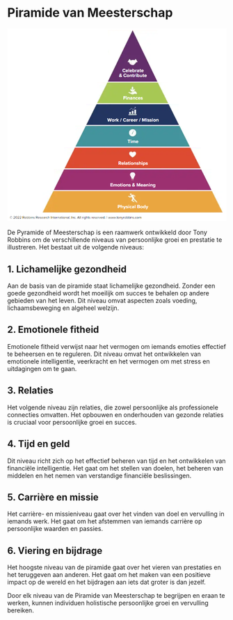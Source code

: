 # Piramide van Meesterschap

![Piramide van Meesterschap](../../assets/images/TonyRobbinsPyramidOfMastery.png)

De Pyramide of Meesterschap is een raamwerk ontwikkeld door Tony Robbins om de verschillende niveaus van persoonlijke groei en prestatie te illustreren. Het bestaat uit de volgende niveaus:

## 1. Lichamelijke gezondheid

Aan de basis van de piramide staat lichamelijke gezondheid. Zonder een goede gezondheid wordt het moeilijk om succes te behalen op andere gebieden van het leven. Dit niveau omvat aspecten zoals voeding, lichaamsbeweging en algeheel welzijn.

## 2. Emotionele fitheid

Emotionele fitheid verwijst naar het vermogen om iemands emoties effectief te beheersen en te reguleren. Dit niveau omvat het ontwikkelen van emotionele intelligentie, veerkracht en het vermogen om met stress en uitdagingen om te gaan.

## 3. Relaties

Het volgende niveau zijn relaties, die zowel persoonlijke als professionele connecties omvatten. Het opbouwen en onderhouden van gezonde relaties is cruciaal voor persoonlijke groei en succes.

## 4. Tijd en geld

Dit niveau richt zich op het effectief beheren van tijd en het ontwikkelen van financiële intelligentie. Het gaat om het stellen van doelen, het beheren van middelen en het nemen van verstandige financiële beslissingen.

## 5. Carrière en missie

Het carrière- en missieniveau gaat over het vinden van doel en vervulling in iemands werk. Het gaat om het afstemmen van iemands carrière op persoonlijke waarden en passies.

## 6. Viering en bijdrage

Het hoogste niveau van de piramide gaat over het vieren van prestaties en het teruggeven aan anderen. Het gaat om het maken van een positieve impact op de wereld en het bijdragen aan iets dat groter is dan jezelf.

Door elk niveau van de Piramide van Meesterschap te begrijpen en eraan te werken, kunnen individuen holistische persoonlijke groei en vervulling bereiken.